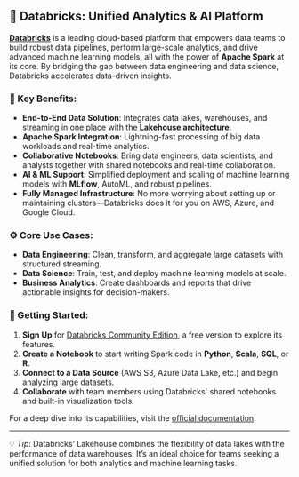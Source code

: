 ## 🚀 Databricks: Unified Analytics & AI Platform

[**Databricks**](https://databricks.com/) is a leading cloud-based platform that empowers data teams to build robust data pipelines, perform large-scale analytics, and drive advanced machine learning models, all with the power of **Apache Spark** at its core. By bridging the gap between data engineering and data science, Databricks accelerates data-driven insights.

### 🌟 Key Benefits:
- **End-to-End Data Solution**: Integrates data lakes, warehouses, and streaming in one place with the **Lakehouse architecture**.
- **Apache Spark Integration**: Lightning-fast processing of big data workloads and real-time analytics.
- **Collaborative Notebooks**: Bring data engineers, data scientists, and analysts together with shared notebooks and real-time collaboration.
- **AI & ML Support**: Simplified deployment and scaling of machine learning models with **MLflow**, AutoML, and robust pipelines.
- **Fully Managed Infrastructure**: No more worrying about setting up or maintaining clusters—Databricks does it for you on AWS, Azure, and Google Cloud.

### ⚙️ Core Use Cases:
- **Data Engineering**: Clean, transform, and aggregate large datasets with structured streaming.
- **Data Science**: Train, test, and deploy machine learning models at scale.
- **Business Analytics**: Create dashboards and reports that drive actionable insights for decision-makers.

### 🏁 Getting Started:
1. **Sign Up** for [Databricks Community Edition](https://databricks.com/try-databricks), a free version to explore its features.
2. **Create a Notebook** to start writing Spark code in **Python**, **Scala**, **SQL**, or **R**.
3. **Connect to a Data Source** (AWS S3, Azure Data Lake, etc.) and begin analyzing large datasets.
4. **Collaborate** with team members using Databricks' shared notebooks and built-in visualization tools.

For a deep dive into its capabilities, visit the [official documentation](https://docs.databricks.com/).

---

💡 *Tip*: Databricks’ Lakehouse combines the flexibility of data lakes with the performance of data warehouses. It’s an ideal choice for teams seeking a unified solution for both analytics and machine learning tasks.
